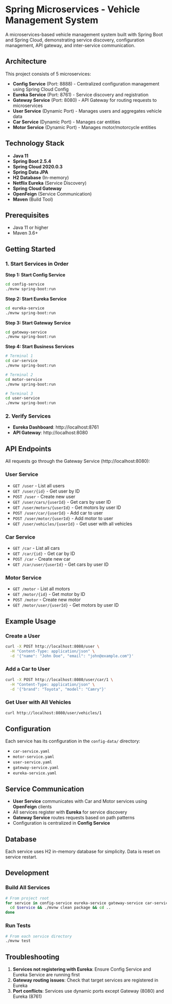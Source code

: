 # Spring Microservices - Vehicle Management System

A microservices-based vehicle management system built with Spring Boot and Spring Cloud, demonstrating service discovery, configuration management, API gateway, and inter-service communication.

## Architecture

This project consists of 5 microservices:

- **Config Service** (Port: 8888) - Centralized configuration management using Spring Cloud Config
- **Eureka Service** (Port: 8761) - Service discovery and registration
- **Gateway Service** (Port: 8080) - API Gateway for routing requests to microservices
- **User Service** (Dynamic Port) - Manages users and aggregates vehicle data
- **Car Service** (Dynamic Port) - Manages car entities
- **Motor Service** (Dynamic Port) - Manages motor/motorcycle entities

## Technology Stack

- **Java 11**
- **Spring Boot 2.5.4**
- **Spring Cloud 2020.0.3**
- **Spring Data JPA**
- **H2 Database** (In-memory)
- **Netflix Eureka** (Service Discovery)
- **Spring Cloud Gateway**
- **OpenFeign** (Service Communication)
- **Maven** (Build Tool)

## Prerequisites

- Java 11 or higher
- Maven 3.6+

## Getting Started

### 1. Start Services in Order

**Step 1: Start Config Service**
```bash
cd config-service
./mvnw spring-boot:run
```

**Step 2: Start Eureka Service**
```bash
cd eureka-service
./mvnw spring-boot:run
```

**Step 3: Start Gateway Service**
```bash
cd gateway-service
./mvnw spring-boot:run
```

**Step 4: Start Business Services**
```bash
# Terminal 1
cd car-service
./mvnw spring-boot:run

# Terminal 2
cd motor-service
./mvnw spring-boot:run

# Terminal 3
cd user-service
./mvnw spring-boot:run
```

### 2. Verify Services

- **Eureka Dashboard**: http://localhost:8761
- **API Gateway**: http://localhost:8080

## API Endpoints

All requests go through the Gateway Service (http://localhost:8080):

### User Service
- `GET /user` - List all users
- `GET /user/{id}` - Get user by ID
- `POST /user` - Create new user
- `GET /user/cars/{userId}` - Get cars by user ID
- `GET /user/motors/{userId}` - Get motors by user ID
- `POST /user/car/{userId}` - Add car to user
- `POST /user/motor/{userId}` - Add motor to user
- `GET /user/vehicles/{userId}` - Get user with all vehicles

### Car Service
- `GET /car` - List all cars
- `GET /car/{id}` - Get car by ID
- `POST /car` - Create new car
- `GET /car/user/{userId}` - Get cars by user ID

### Motor Service
- `GET /motor` - List all motors
- `GET /motor/{id}` - Get motor by ID
- `POST /motor` - Create new motor
- `GET /motor/user/{userId}` - Get motors by user ID

## Example Usage

### Create a User
```bash
curl -X POST http://localhost:8080/user \
  -H "Content-Type: application/json" \
  -d '{"name": "John Doe", "email": "john@example.com"}'
```

### Add a Car to User
```bash
curl -X POST http://localhost:8080/user/car/1 \
  -H "Content-Type: application/json" \
  -d '{"brand": "Toyota", "model": "Camry"}'
```

### Get User with All Vehicles
```bash
curl http://localhost:8080/user/vehicles/1
```

## Configuration

Each service has its configuration in the `config-data/` directory:
- `car-service.yaml`
- `motor-service.yaml`
- `user-service.yaml`
- `gateway-service.yaml`
- `eureka-service.yaml`

## Service Communication

- **User Service** communicates with Car and Motor services using **OpenFeign** clients
- All services register with **Eureka** for service discovery
- **Gateway Service** routes requests based on path patterns
- Configuration is centralized in **Config Service**

## Database

Each service uses H2 in-memory database for simplicity. Data is reset on service restart.

## Development

### Build All Services
```bash
# From project root
for service in config-service eureka-service gateway-service car-service motor-service user-service; do
  cd $service && ./mvnw clean package && cd ..
done
```

### Run Tests
```bash
# From each service directory
./mvnw test
```

## Troubleshooting

1. **Services not registering with Eureka**: Ensure Config Service and Eureka Service are running first
2. **Gateway routing issues**: Check that target services are registered in Eureka
3. **Port conflicts**: Services use dynamic ports except Gateway (8080) and Eureka (8761)
